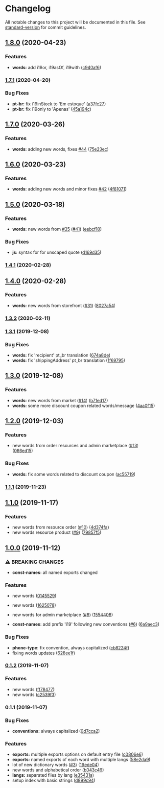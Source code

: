 # Changelog

All notable changes to this project will be documented in this file. See [standard-version](https://github.com/conventional-changelog/standard-version) for commit guidelines.

## [1.8.0](https://github.com/ecomplus/i18n/compare/v1.7.1...v1.8.0) (2020-04-23)


### Features

* **words:** add i19or, i19asOf, i19with ([c940af6](https://github.com/ecomplus/i18n/commit/c940af678b6259d2a0a7aea86a0645e2c12ae643))

### [1.7.1](https://github.com/ecomplus/i18n/compare/v1.7.0...v1.7.1) (2020-04-20)


### Bug Fixes

* **pt-br:** fix i19inStock to 'Em estoque' ([a37fc27](https://github.com/ecomplus/i18n/commit/a37fc27be16cb03b3c55bf24a98f531c5e22c099))
* **pt-br:** fix i19only to 'Apenas' ([45a194c](https://github.com/ecomplus/i18n/commit/45a194c70bcfa709c6191c7367b7e0128f9d21f2))

## [1.7.0](https://github.com/ecomplus/i18n/compare/v1.6.0...v1.7.0) (2020-03-26)


### Features

* **words:** adding new words, fixes [#44](https://github.com/ecomplus/i18n/issues/44) ([75e23ec](https://github.com/ecomplus/i18n/commit/75e23ec65f9ec0089024b8b8179541651b4a426c))

## [1.6.0](https://github.com/ecomplus/i18n/compare/v1.5.0...v1.6.0) (2020-03-23)


### Features

* **words:** adding new words and minor fixes [#42](https://github.com/ecomplus/i18n/issues/42) ([4f81071](https://github.com/ecomplus/i18n/commit/4f81071fa5cb93d5a11b64ec161690c1dfb0f477))

## [1.5.0](https://github.com/ecomplus/i18n/compare/v1.4.1...v1.5.0) (2020-03-18)


### Features

* **words:** new words from [#35](https://github.com/ecomplus/i18n/issues/35) ([#41](https://github.com/ecomplus/i18n/issues/41)) ([eebcf10](https://github.com/ecomplus/i18n/commit/eebcf10a8191b2d36b96df75aae02e99752542d3))


### Bug Fixes

* **js:** syntax for for unscaped quote ([d169d35](https://github.com/ecomplus/i18n/commit/d169d35344a61e1f45bd83d676a3422253d82b5e))

### [1.4.1](https://github.com/ecomplus/i18n/compare/v1.4.0...v1.4.1) (2020-02-28)

## [1.4.0](https://github.com/ecomplus/i18n/compare/v1.3.2...v1.4.0) (2020-02-28)


### Features

* **words:** new words from storefront ([#31](https://github.com/ecomplus/i18n/issues/31)) ([8027a54](https://github.com/ecomplus/i18n/commit/8027a54b9aa67a5aa05de67b376b7b676159a48e))

### [1.3.2](https://github.com/ecomclub/i18n/compare/v1.3.1...v1.3.2) (2020-02-11)

### [1.3.1](https://github.com/ecomclub/i18n/compare/v1.3.0...v1.3.1) (2019-12-08)


### Bug Fixes

* **words:** fix 'recipient' pt_br translation ([674a8de](https://github.com/ecomclub/i18n/commit/674a8de5b80e7f0b807fadbd6f4b34cf575ce2a1))
* **words:** fix 'shippingAddress' pt_br translation ([1f69795](https://github.com/ecomclub/i18n/commit/1f69795c18b2a452e53fb778d80cc95e610a154f))

## [1.3.0](https://github.com/ecomclub/i18n/compare/v1.2.0...v1.3.0) (2019-12-08)


### Features

* **words:** new words from market ([#14](https://github.com/ecomclub/i18n/issues/14)) ([b71ed17](https://github.com/ecomclub/i18n/commit/b71ed178dcf5cfbbfe15bcd4906e7eca4f0fcc72))
* **words:** some more discount coupon related words/message ([4aa0f15](https://github.com/ecomclub/i18n/commit/4aa0f15e53b058d73a8fbd7c4bbbadfd34ffaac4))

## [1.2.0](https://github.com/ecomclub/i18n/compare/v1.1.1...v1.2.0) (2019-12-03)


### Features

* new words from order resources and admin marketplace ([#13](https://github.com/ecomclub/i18n/issues/13)) ([086ed15](https://github.com/ecomclub/i18n/commit/086ed15bb25df4463885a51d03a0a1089a16add8))


### Bug Fixes

* **words:** fix some words related to discount coupon ([ac55719](https://github.com/ecomclub/i18n/commit/ac55719119c8053699e8baae5e42b68b316f2fe1))

### [1.1.1](https://github.com/ecomclub/i18n/compare/v1.1.0...v1.1.1) (2019-11-23)

## [1.1.0](https://github.com/ecomclub/i18n/compare/v1.0.0...v1.1.0) (2019-11-17)


### Features

* new words from resource order ([#10](https://github.com/ecomclub/i18n/issues/10)) ([4d374fa](https://github.com/ecomclub/i18n/commit/4d374fa))
* new words resource product ([#9](https://github.com/ecomclub/i18n/issues/9)) ([79857f5](https://github.com/ecomclub/i18n/commit/79857f5))

## [1.0.0](https://github.com/ecomclub/i18n/compare/v0.1.2...v1.0.0) (2019-11-12)


### ⚠ BREAKING CHANGES

* **const-names:** all named exports changed

### Features

* new words ([0145529](https://github.com/ecomclub/i18n/commit/0145529))
* new words ([1625078](https://github.com/ecomclub/i18n/commit/1625078))
* new words for admin marketplace ([#8](https://github.com/ecomclub/i18n/issues/8)) ([1554408](https://github.com/ecomclub/i18n/commit/1554408))


* **const-names:** add prefix 'i19' following new conventions ([#6](https://github.com/ecomclub/i18n/issues/6)) ([6a9aec3](https://github.com/ecomclub/i18n/commit/6a9aec3))


### Bug Fixes

* **phone-type:** fix convention, always capitalized ([cb8224f](https://github.com/ecomclub/i18n/commit/cb8224f))
* fixing words updates ([628ee1f](https://github.com/ecomclub/i18n/commit/628ee1f))

### [0.1.2](https://github.com/ecomclub/i18n/compare/v0.1.1...v0.1.2) (2019-11-07)


### Features

* new words ([ff78477](https://github.com/ecomclub/i18n/commit/ff78477))
* new words ([c2539f3](https://github.com/ecomclub/i18n/commit/c2539f3))

### 0.1.1 (2019-11-07)


### Bug Fixes

* **conventions:** always capitalized ([0d7cca2](https://github.com/ecomclub/i18n/commit/0d7cca2))


### Features

* **exports:** multiple exports options on default entry file ([c0806e6](https://github.com/ecomclub/i18n/commit/c0806e6))
* **exports:** named exports of each word with multiple langs ([58e2da9](https://github.com/ecomclub/i18n/commit/58e2da9))
* lot of new dictionary words ([#3](https://github.com/ecomclub/i18n/issues/3)) ([19ede04](https://github.com/ecomclub/i18n/commit/19ede04))
* new words and alphabetical order ([b043c49](https://github.com/ecomclub/i18n/commit/b043c49))
* **langs:** separated files by lang ([e35431a](https://github.com/ecomclub/i18n/commit/e35431a))
* setup index with basic strings ([d899c94](https://github.com/ecomclub/i18n/commit/d899c94))
